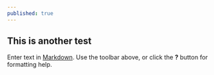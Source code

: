 ```yaml
---
published: true
---
```

## This is another test

Enter text in [Markdown](http://daringfireball.net/projects/markdown/). Use the toolbar above, or click the **?** button for formatting help.
